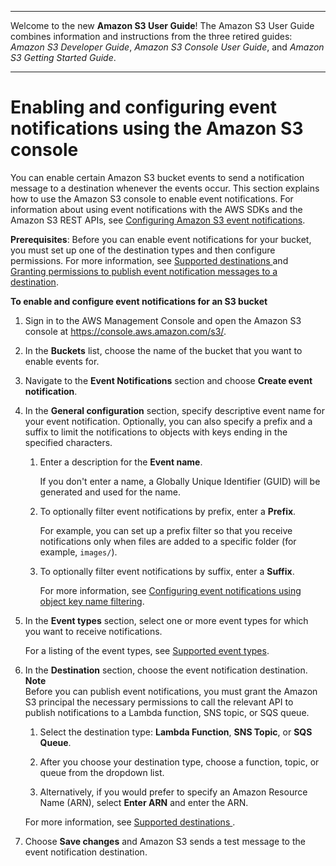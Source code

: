 --------

Welcome to the new **Amazon S3 User Guide**\! The Amazon S3 User Guide combines information and instructions from the three retired guides: *Amazon S3 Developer Guide*, *Amazon S3 Console User Guide*, and *Amazon S3 Getting Started Guide*\.

--------

# Enabling and configuring event notifications using the Amazon S3 console<a name="enable-event-notifications"></a>

You can enable certain Amazon S3 bucket events to send a notification message to a destination whenever the events occur\. This section explains how to use the Amazon S3 console to enable event notifications\. For information about using event notifications with the AWS SDKs and the Amazon S3 REST APIs, see [Configuring Amazon S3 event notifications](NotificationHowTo.md)\. 

**Prerequisites**: Before you can enable event notifications for your bucket, you must set up one of the destination types and then configure permissions\. For more information, see [Supported destinations ](NotificationHowTo.md#supported-notification-destinations) and [Granting permissions to publish event notification messages to a destination](grant-destinations-permissions-to-s3.md)\.

**To enable and configure event notifications for an S3 bucket**

1. Sign in to the AWS Management Console and open the Amazon S3 console at [https://console\.aws\.amazon\.com/s3/](https://console.aws.amazon.com/s3/)\.

1. In the **Buckets** list, choose the name of the bucket that you want to enable events for\.

1. Navigate to the **Event Notifications** section and choose **Create event notification**\.

1. In the **General configuration** section, specify descriptive event name for your event notification\. Optionally, you can also specify a prefix and a suffix to limit the notifications to objects with keys ending in the specified characters\.

   1. Enter a description for the **Event name**\.

      If you don't enter a name, a Globally Unique Identifier \(GUID\) will be generated and used for the name\. 

   1. To optionally filter event notifications by prefix, enter a **Prefix**\. 

      For example, you can set up a prefix filter so that you receive notifications only when files are added to a specific folder \(for example, `images/`\)\. 

   1. To optionally filter event notifications by suffix, enter a **Suffix**\. 

      For more information, see [Configuring event notifications using object key name filtering](notification-how-to-filtering.md)\. 

1. In the **Event types** section, select one or more event types for which you want to receive notifications\. 

   For a listing of the event types, see [Supported event types](NotificationHowTo.md#supported-notification-event-types)\.

1. In the **Destination** section, choose the event notification destination\. 
**Note**  
Before you can publish event notifications, you must grant the Amazon S3 principal the necessary permissions to call the relevant API to publish notifications to a Lambda function, SNS topic, or SQS queue\.

   1. Select the destination type: **Lambda Function**, **SNS Topic**, or **SQS Queue**\.

   1. After you choose your destination type, choose a function, topic, or queue from the dropdown list\.

   1. Alternatively, if you would prefer to specify an Amazon Resource Name \(ARN\), select **Enter ARN** and enter the ARN\.

   For more information, see [Supported destinations ](NotificationHowTo.md#supported-notification-destinations)\.

1. Choose **Save changes** and Amazon S3 sends a test message to the event notification destination\.